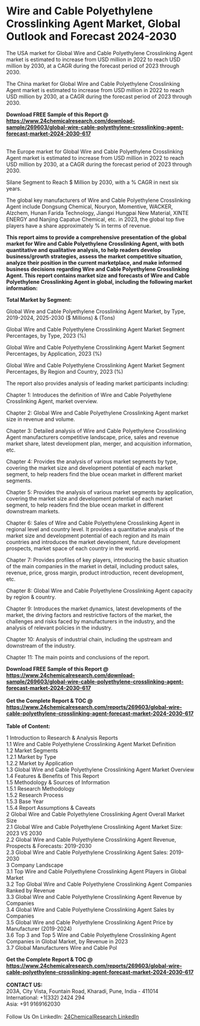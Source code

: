 <h1>Wire and Cable Polyethylene Crosslinking Agent Market, Global Outlook and Forecast 2024-2030</h1><p>The USA market for Global Wire and Cable Polyethylene Crosslinking Agent market is estimated to increase from USD million in 2022 to reach USD million by 2030, at a CAGR during the forecast period of 2023 through 2030.</p><p>
</p><p>The China market for Global Wire and Cable Polyethylene Crosslinking Agent market is estimated to increase from USD million in 2022 to reach USD million by 2030, at a CAGR during the forecast period of 2023 through 2030.</p><div><b>Download FREE Sample of this Report @ 
            <a href="https://www.24chemicalresearch.com/download-sample/269603/global-wire-cable-polyethylene-crosslinking-agent-forecast-market-2024-2030-617">
            https://www.24chemicalresearch.com/download-sample/269603/global-wire-cable-polyethylene-crosslinking-agent-forecast-market-2024-2030-617</a></b></div><br><p>
</p><p>The Europe market for Global Wire and Cable Polyethylene Crosslinking Agent market is estimated to increase from USD million in 2022 to reach USD million by 2030, at a CAGR during the forecast period of 2023 through 2030.</p><p>
Silane Segment to Reach $ Million by 2030, with a % CAGR in next six years.</p><p>
The global key manufacturers of Wire and Cable Polyethylene Crosslinking Agent include Dongsung Chemical, Nouryon, Momentive, WACKER, Alzchem, Hunan Farida Technology, Jiangxi Hungpai New Material, XINTE ENERGY and Nanjing Capatue Chemical, etc. in 2023, the global top five players have a share approximately % in terms of revenue.</p><p>
<strong>This report aims to provide a comprehensive presentation of the global market for Wire and Cable Polyethylene Crosslinking Agent, with both quantitative and qualitative analysis, to help readers develop business/growth strategies, assess the market competitive situation, analyze their position in the current marketplace, and make informed business decisions regarding Wire and Cable Polyethylene Crosslinking Agent. This report contains market size and forecasts of Wire and Cable Polyethylene Crosslinking Agent in global, including the following market information:</strong></p><p>
</p><p>
<strong>Total Market by Segment:</strong></p><p>
Global Wire and Cable Polyethylene Crosslinking Agent Market, by Type, 2019-2024, 2025-2030 ($ Millions) &amp; (Tons)</p><p>
Global Wire and Cable Polyethylene Crosslinking Agent Market Segment Percentages, by Type, 2023 (%)</p><p>
</p><p>
Global Wire and Cable Polyethylene Crosslinking Agent Market Segment Percentages, by Application, 2023 (%)</p><p>
</p><p>
Global Wire and Cable Polyethylene Crosslinking Agent Market Segment Percentages, By Region and Country, 2023 (%)</p><p>
</p><p>
</p><p></p><p>
The report also provides analysis of leading market participants including:</p><p>
</p><p>
</p><p>
Chapter 1: Introduces the definition of Wire and Cable Polyethylene Crosslinking Agent, market overview.</p><p>
Chapter 2: Global Wire and Cable Polyethylene Crosslinking Agent market size in revenue and volume.</p><p>
Chapter 3: Detailed analysis of Wire and Cable Polyethylene Crosslinking Agent manufacturers competitive landscape, price, sales and revenue market share, latest development plan, merger, and acquisition information, etc.</p><p>
Chapter 4: Provides the analysis of various market segments by type, covering the market size and development potential of each market segment, to help readers find the blue ocean market in different market segments.</p><p>
Chapter 5: Provides the analysis of various market segments by application, covering the market size and development potential of each market segment, to help readers find the blue ocean market in different downstream markets.</p><p>
Chapter 6: Sales of Wire and Cable Polyethylene Crosslinking Agent in regional level and country level. It provides a quantitative analysis of the market size and development potential of each region and its main countries and introduces the market development, future development prospects, market space of each country in the world.</p><p>
Chapter 7: Provides profiles of key players, introducing the basic situation of the main companies in the market in detail, including product sales, revenue, price, gross margin, product introduction, recent development, etc.</p><p>
Chapter 8: Global Wire and Cable Polyethylene Crosslinking Agent capacity by region &amp; country.</p><p>
Chapter 9: Introduces the market dynamics, latest developments of the market, the driving factors and restrictive factors of the market, the challenges and risks faced by manufacturers in the industry, and the analysis of relevant policies in the industry.</p><p>
Chapter 10: Analysis of industrial chain, including the upstream and downstream of the industry.</p><p>
Chapter 11: The main points and conclusions of the report.</p><div><b>Download FREE Sample of this Report @ 
            <a href="https://www.24chemicalresearch.com/download-sample/269603/global-wire-cable-polyethylene-crosslinking-agent-forecast-market-2024-2030-617">
            https://www.24chemicalresearch.com/download-sample/269603/global-wire-cable-polyethylene-crosslinking-agent-forecast-market-2024-2030-617</a></b></div><br><div><b>Get the Complete Report & TOC @ 
            <a href="https://www.24chemicalresearch.com/reports/269603/global-wire-cable-polyethylene-crosslinking-agent-forecast-market-2024-2030-617">
            https://www.24chemicalresearch.com/reports/269603/global-wire-cable-polyethylene-crosslinking-agent-forecast-market-2024-2030-617</a></b></div><br>
            <b>Table of Content:</b><p>1 Introduction to Research & Analysis Reports<br />
    1.1 Wire and Cable Polyethylene Crosslinking Agent Market Definition<br />
    1.2 Market Segments<br />
        1.2.1 Market by Type<br />
        1.2.2 Market by Application<br />
    1.3 Global Wire and Cable Polyethylene Crosslinking Agent Market Overview<br />
    1.4 Features & Benefits of This Report<br />
    1.5 Methodology & Sources of Information<br />
        1.5.1 Research Methodology<br />
        1.5.2 Research Process<br />
        1.5.3 Base Year<br />
        1.5.4 Report Assumptions & Caveats<br />
2 Global Wire and Cable Polyethylene Crosslinking Agent Overall Market Size<br />
    2.1 Global Wire and Cable Polyethylene Crosslinking Agent Market Size: 2023 VS 2030<br />
    2.2 Global Wire and Cable Polyethylene Crosslinking Agent Revenue, Prospects & Forecasts: 2019-2030<br />
    2.3 Global Wire and Cable Polyethylene Crosslinking Agent Sales: 2019-2030<br />
3 Company Landscape<br />
    3.1 Top Wire and Cable Polyethylene Crosslinking Agent Players in Global Market<br />
    3.2 Top Global Wire and Cable Polyethylene Crosslinking Agent Companies Ranked by Revenue<br />
    3.3 Global Wire and Cable Polyethylene Crosslinking Agent Revenue by Companies<br />
    3.4 Global Wire and Cable Polyethylene Crosslinking Agent Sales by Companies<br />
    3.5 Global Wire and Cable Polyethylene Crosslinking Agent Price by Manufacturer (2019-2024)<br />
    3.6 Top 3 and Top 5 Wire and Cable Polyethylene Crosslinking Agent Companies in Global Market, by Revenue in 2023<br />
    3.7 Global Manufacturers Wire and Cable Pol</p><div><b>Get the Complete Report & TOC @ 
            <a href="https://www.24chemicalresearch.com/reports/269603/global-wire-cable-polyethylene-crosslinking-agent-forecast-market-2024-2030-617">
            https://www.24chemicalresearch.com/reports/269603/global-wire-cable-polyethylene-crosslinking-agent-forecast-market-2024-2030-617</a></b></div><br><b>CONTACT US:</b><br>
            203A, City Vista, Fountain Road, Kharadi, Pune, India - 411014<br>
            International: +1(332) 2424 294<br>
            Asia: +91 9169162030 <br><br>
            Follow Us On LinkedIn: <a href="https://www.linkedin.com/company/24chemicalresearch/">24ChemicalResearch LinkedIn</a>